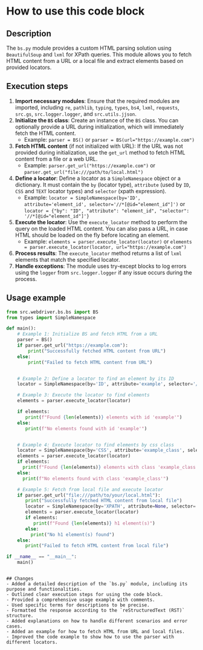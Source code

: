 How to use this code block
=========================================================================================

Description
-------------------------
The `bs.py` module provides a custom HTML parsing solution using `BeautifulSoup` and `lxml` for XPath queries. This module allows you to fetch HTML content from a URL or a local file and extract elements based on provided locators.

Execution steps
-------------------------
1. **Import necessary modules**: Ensure that the required modules are imported, including `re`, `pathlib`, `typing`, `types`, `bs4`, `lxml`, `requests`, `src.gs`, `src.logger.logger`, and `src.utils.jjson`.
2. **Initialize the `BS` class**: Create an instance of the `BS` class. You can optionally provide a URL during initialization, which will immediately fetch the HTML content.
    -   Example: `parser = BS()` or `parser = BS(url="https://example.com")`
3.  **Fetch HTML content** (if not initialized with URL): If the URL was not provided during initialization, use the `get_url` method to fetch HTML content from a file or a web URL.
    -   Example: `parser.get_url("https://example.com")` or `parser.get_url("file:///path/to/local.html")`
4. **Define a locator**: Define a locator as a `SimpleNamespace` object or a dictionary. It must contain the `by` (locator type), `attribute` (used by `ID`, `CSS` and `TEXT` locator types) and `selector` (xpath expression).
    - Example: `locator = SimpleNamespace(by='ID', attribute='element_id', selector='//*[@id="element_id"]')` or `locator = {"by": "ID", "attribute": "element_id", "selector": '//*[@id="element_id"]'}`
5.  **Execute the locator**: Use the `execute_locator` method to perform the query on the loaded HTML content. You can also pass a URL, in case HTML should be loaded on the fly before locating an element.
    -   Example: `elements = parser.execute_locator(locator)` or `elements = parser.execute_locator(locator, url="https://example.com")`
6.  **Process results**: The `execute_locator` method returns a list of `lxml` elements that match the specified locator.
7.  **Handle exceptions**: The module uses try-except blocks to log errors using the `logger` from `src.logger.logger` if any issue occurs during the process.

Usage example
-------------------------
```python
from src.webdriver.bs.bs import BS
from types import SimpleNamespace

def main():
    # Example 1: Initialize BS and fetch HTML from a URL
    parser = BS()
    if parser.get_url("https://example.com"):
        print("Successfully fetched HTML content from URL")
    else:
        print("Failed to fetch HTML content from URL")


    # Example 2: Define a locator to find an element by its ID
    locator = SimpleNamespace(by='ID', attribute='example', selector='//*[@id="example"]')

    # Example 3: Execute the locator to find elements
    elements = parser.execute_locator(locator)

    if elements:
       print(f"Found {len(elements)} elements with id 'example'")
    else:
       print(f"No elements found with id 'example'")


    # Example 4: Execute locator to find elements by css class
    locator = SimpleNamespace(by='CSS', attribute='example_class', selector='//*[@class="example_class"]')
    elements = parser.execute_locator(locator)
    if elements:
      print(f"Found {len(elements)} elements with class 'example_class'")
    else:
      print(f"No elements found with class 'example_class'")

    # Example 5: Fetch from local file and execute locator
    if parser.get_url("file:///path/to/your/local.html"):
       print("Successfully fetched HTML content from local file")
       locator = SimpleNamespace(by='XPATH', attribute=None, selector='//h1')
       elements = parser.execute_locator(locator)
       if elements:
          print(f"Found {len(elements)} h1 element(s)")
       else:
         print("No h1 element(s) found")
    else:
       print("Failed to fetch HTML content from local file")

if __name__ == "__main__":
    main()
```
```

## Changes
- Added a detailed description of the `bs.py` module, including its purpose and functionalities.
- Outlined clear execution steps for using the code block.
- Provided a comprehensive usage example with comments.
- Used specific terms for descriptions to be precise.
- Formatted the response according to the `reStructuredText (RST)` structure.
- Added explanations on how to handle different scenarios and error cases.
- Added an example for how to fetch HTML from URL and local files.
- Improved the code example to show how to use the parser with different locators.